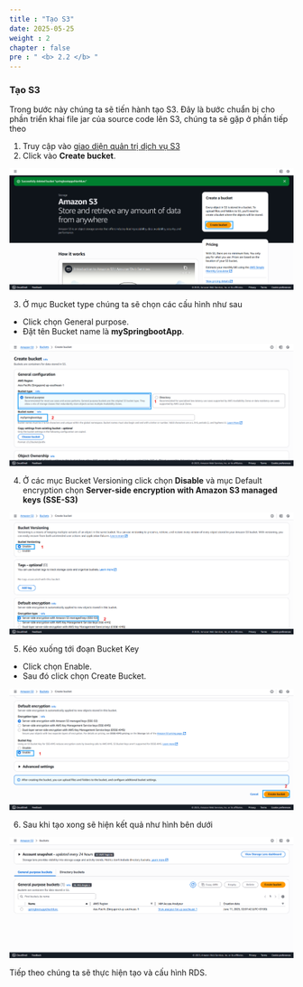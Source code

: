 ```yaml
---
title : "Tạo S3"
date: 2025-05-25 
weight : 2 
chapter : false
pre : " <b> 2.2 </b> "
---
```


### Tạo S3

Trong bước này chúng ta sẽ tiến hành tạo S3. Đây là bước chuẩn bị cho phần triển khai file jar của source code lên S3, chúng ta sẽ gặp ở phần tiếp theo

1. Truy cập vào [giao diện quản trị dịch vụ S3](https://console.aws.amazon.com/s3/home)
2. Click vào  **Create bucket**.  

![s3](/images/2.prerequisite/011-s3-step1.png)

3. Ở mục Bucket type chúng ta sẽ chọn các cấu hình như sau
  + Click chọn General purpose.
  + Đặt tên Bucket name là **mySpringbootApp**.

![s3](/images/2.prerequisite/012-s3-step2.png)

4. Ở các mục Bucket Versioning click chọn **Disable** và mục Default encryption chọn **Server-side encryption with Amazon S3 managed keys (SSE-S3)**

![s3](/images/2.prerequisite/013-s3-step3.png)

5. Kéo xuống tới đoạn Bucket Key
  + Click chọn Enable.
  + Sau đó click chọn Create Bucket.

![s3](/images/2.prerequisite/014-s3-step4.png)

6. Sau khi tạo xong sẽ hiện kết quả như hình bên dưới

![s3](/images/2.prerequisite/015-s3-step5.png)


Tiếp theo chúng ta sẽ thực hiện tạo và cấu hình RDS.